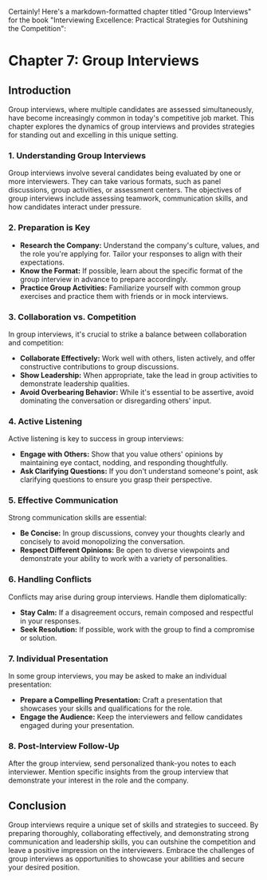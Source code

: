 Certainly! Here's a markdown-formatted chapter titled "Group Interviews" for the book "Interviewing Excellence: Practical Strategies for Outshining the Competition":

Chapter 7: Group Interviews
===========================

Introduction
------------

Group interviews, where multiple candidates are assessed simultaneously, have become increasingly common in today's competitive job market. This chapter explores the dynamics of group interviews and provides strategies for standing out and excelling in this unique setting.

### **1. Understanding Group Interviews**

Group interviews involve several candidates being evaluated by one or more interviewers. They can take various formats, such as panel discussions, group activities, or assessment centers. The objectives of group interviews include assessing teamwork, communication skills, and how candidates interact under pressure.

### **2. Preparation is Key**

* **Research the Company:** Understand the company's culture, values, and the role you're applying for. Tailor your responses to align with their expectations.
* **Know the Format:** If possible, learn about the specific format of the group interview in advance to prepare accordingly.
* **Practice Group Activities:** Familiarize yourself with common group exercises and practice them with friends or in mock interviews.

### **3. Collaboration vs. Competition**

In group interviews, it's crucial to strike a balance between collaboration and competition:

* **Collaborate Effectively:** Work well with others, listen actively, and offer constructive contributions to group discussions.
* **Show Leadership:** When appropriate, take the lead in group activities to demonstrate leadership qualities.
* **Avoid Overbearing Behavior:** While it's essential to be assertive, avoid dominating the conversation or disregarding others' input.

### **4. Active Listening**

Active listening is key to success in group interviews:

* **Engage with Others:** Show that you value others' opinions by maintaining eye contact, nodding, and responding thoughtfully.
* **Ask Clarifying Questions:** If you don't understand someone's point, ask clarifying questions to ensure you grasp their perspective.

### **5. Effective Communication**

Strong communication skills are essential:

* **Be Concise:** In group discussions, convey your thoughts clearly and concisely to avoid monopolizing the conversation.
* **Respect Different Opinions:** Be open to diverse viewpoints and demonstrate your ability to work with a variety of personalities.

### **6. Handling Conflicts**

Conflicts may arise during group interviews. Handle them diplomatically:

* **Stay Calm:** If a disagreement occurs, remain composed and respectful in your responses.
* **Seek Resolution:** If possible, work with the group to find a compromise or solution.

### **7. Individual Presentation**

In some group interviews, you may be asked to make an individual presentation:

* **Prepare a Compelling Presentation:** Craft a presentation that showcases your skills and qualifications for the role.
* **Engage the Audience:** Keep the interviewers and fellow candidates engaged during your presentation.

### **8. Post-Interview Follow-Up**

After the group interview, send personalized thank-you notes to each interviewer. Mention specific insights from the group interview that demonstrate your interest in the role and the company.

Conclusion
----------

Group interviews require a unique set of skills and strategies to succeed. By preparing thoroughly, collaborating effectively, and demonstrating strong communication and leadership skills, you can outshine the competition and leave a positive impression on the interviewers. Embrace the challenges of group interviews as opportunities to showcase your abilities and secure your desired position.
